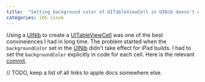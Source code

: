 ```yaml
---
title:  "Setting background color of UITableViewCell in UINib doesn't work for iPad"
categories: iOS issue
---
```

Using a [UINib][UINib] to create a [UITableViewCell][UITableViewCell] was one of the best convineiences I had in long time. The problem started when the `backgroundColor` set in the [UINib][UINib] didn't take effect for iPad builds.
I had to set the `backgroundColor` explicitly in code for each cell.
Here is the relevant [commit](https://github.com/mx4492/wily/commit/dddca4fd5188c030d45d766888bd70e50bd3ee7f).

// TODO, keep a list of all links to apple docs somewhere else.

[UINib]: https://developer.apple.com/library/prerelease/ios/documentation/UIKit/Reference/UINib_Ref/index.html
[UITableViewCell]: https://developer.apple.com/library/prerelease/ios/documentation/UIKit/Reference/UITableViewCell_Class/index.html
